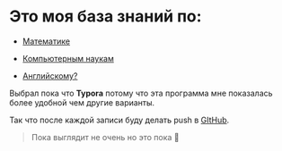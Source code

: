 

# Это моя база знаний по:

- [Математике](Math\Math.md)

- [Компьютерным наукам](D:\Knowledge\Computer_scince\Сomputer_science.md)

- [Английскому?](English\ENG.md)

Выбрал пока что **Typora** потому что эта программа мне показалась более удобной чем другие варианты. 

Так что после каждой записи буду делать push в [GItHub](https://gist.github.com/DanyMint).

> Пока выглядит не очень но это пока :eyes:



